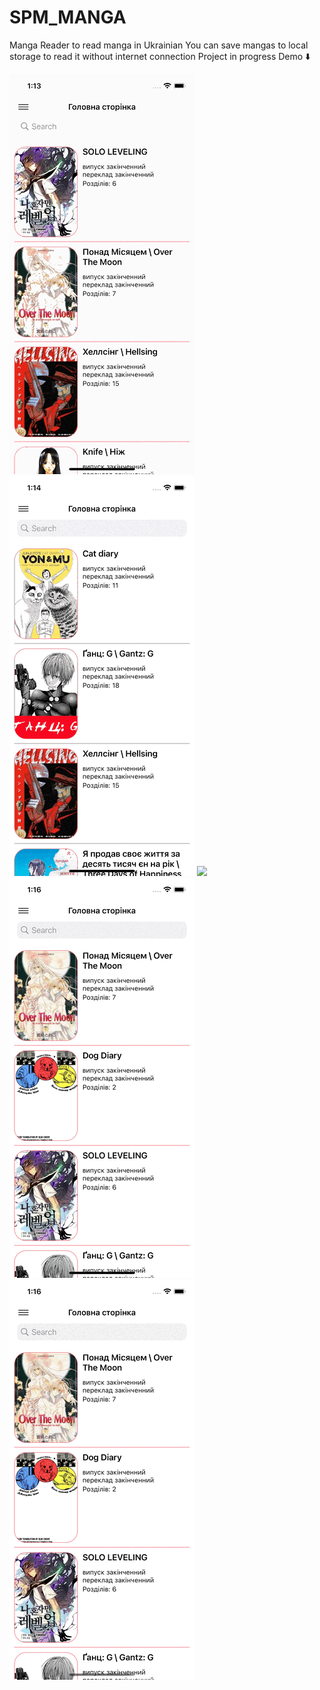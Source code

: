 # SPM_MANGA
Manga Reader to read manga in Ukrainian
You can save mangas to local storage to read it without internet connection
Project in progress
Demo ⬇️

<img src="https://github.com/Nephilim433/SPM_MANGA/blob/master/demo/1.gif"/>
<img src="https://github.com/Nephilim433/SPM_MANGA/blob/master/demo/2.gif"/>
<img src="https://github.com/Nephilim433/SPM_MANGA/blob/master/demo/3.gif"/>
<img src="https://github.com/Nephilim433/SPM_MANGA/blob/master/demo/4.gif"/>
<img src="https://github.com/Nephilim433/SPM_MANGA/blob/master/demo/5.gif"/>
